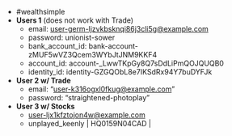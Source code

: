 - #wealthsimple
- **Users 1** (does not work with Trade)
	- email: user-germ-ljzvkbsknqi86j3cli5g@example.com
	- password: unionist-sower
	- bank_account_id: bank-account-zMUF5wVZ3Qcem3WYbJtJNM9KKF4
	- account_id: account-_LwwTKpGy8Q7sDdLiPmQOJQUQB0
	- identity_id: identity-GZGQObL8e7IKSdRx94Y7buDYFJk
- **User 2 w/ Trade**
	- email: “user-k316ogxl0fkug@example.com”
	- password: “straightened-photoplay”
- **User 3 w/ Stocks**
	- user-ljx1kfztojon4w@example.com
	- unplayed_keenly | HQ0159N04CAD |